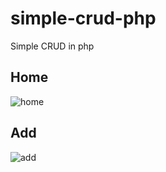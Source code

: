 # simple-crud-php
Simple CRUD in php

## Home
![home](https://iili.io/jRDO0v.png)

## Add
![add](https://iili.io/jRDNqJ.png)
